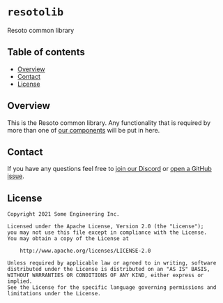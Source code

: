 # `resotolib`
Resoto common library


## Table of contents

* [Overview](#overview)
* [Contact](#contact)
* [License](#license)


## Overview
This is the Resoto common library. Any functionality that is required by more than one of [our components](https://github.com/someengineering/resoto#component-list) will
be put in here.

## Contact
If you have any questions feel free to [join our Discord](https://discord.gg/someengineering) or [open a GitHub issue](https://github.com/someengineering/resoto/issues/new).


## License
```
Copyright 2021 Some Engineering Inc.

Licensed under the Apache License, Version 2.0 (the "License");
you may not use this file except in compliance with the License.
You may obtain a copy of the License at

    http://www.apache.org/licenses/LICENSE-2.0

Unless required by applicable law or agreed to in writing, software
distributed under the License is distributed on an "AS IS" BASIS,
WITHOUT WARRANTIES OR CONDITIONS OF ANY KIND, either express or implied.
See the License for the specific language governing permissions and
limitations under the License.
```
